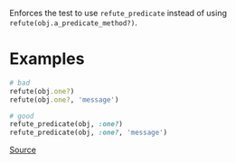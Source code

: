 
Enforces the test to use `refute_predicate`
instead of using `refute(obj.a_predicate_method?)`.

# Examples

```ruby
# bad
refute(obj.one?)
refute(obj.one?, 'message')

# good
refute_predicate(obj, :one?)
refute_predicate(obj, :one?, 'message')
```

[Source](http://www.rubydoc.info/gems/rubocop/RuboCop/Cop/Minitest/RefutePredicate)